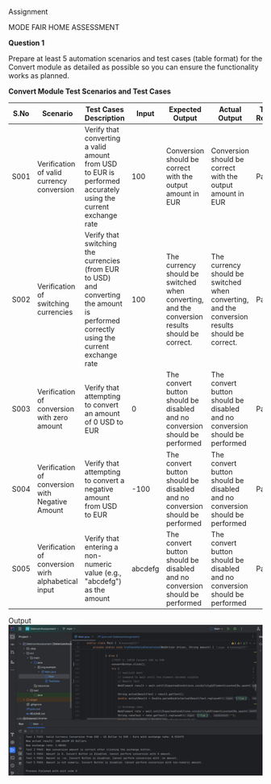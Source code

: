 Assignment

MODE FAIR HOME ASSESSMENT

**Question 1**

Prepare at least 5 automation scenarios and test cases (table format) for the Convert module as detailed as possible so you can ensure the functionality works as planned.

**Convert Module Test Scenarios and Test Cases**

| **S.No** | **Scenario**                                       | **Test Cases Description**                                                                                                              | **Input** | **Expected Output**                                                                            | **Actual Output**                                                                              | **Test Result** |
|----------|----------------------------------------------------|-----------------------------------------------------------------------------------------------------------------------------------------|-----------|------------------------------------------------------------------------------------------------|------------------------------------------------------------------------------------------------|-----------------|
| S001     | Verification of valid currency conversion          | Verify that converting a valid amount from USD to EUR is performed accurately using the current exchange rate                           | 100       | Conversion should be correct with the output amount in EUR                                     | Conversion should be correct with the output amount in EUR                                     | Pass            |
| S002     | Verification of switching currencies               | Verify that switching the currencies (from EUR to USD) and converting the amount is performed correctly using the current exchange rate | 100       | The currency should be switched when converting, and the conversion results should be correct. | The currency should be switched when converting, and the conversion results should be correct. | Pass            |
| S003     | Verification of conversion with zero amount        | Verify that attempting to convert an amount of 0 USD to EUR                                                                             | 0         | The convert button should be disabled and no conversion should be performed                    | The convert button should be disabled and no conversion should be performed                    | Pass            |
| S004     | Verification of conversion with Negative Amount    | Verify that attempting to convert a negative amount from USD to EUR                                                                     | -100      | The convert button should be disabled and no conversion should be performed                    | The convert button should be disabled and no conversion should be performed                    | Pass            |
| S005     | Verification of conversion wirh alphabetical input | Verify that entering a non-numeric value (e.g., "abcdefg") as the amount                                                                | abcdefg   | The convert button should be disabled and no conversion should be performed                    | The convert button should be disabled and no conversion should be performed                    | Pass            |

Output
<img src = "./Output.png">


